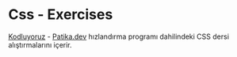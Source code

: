 # Css - Exercises
[Kodluyoruz](https://www.kodluyoruz.org/) - [Patika.dev](https://www.patika.dev/tr) hızlandırma programı dahilindeki CSS dersi alıştırmalarını içerir.
